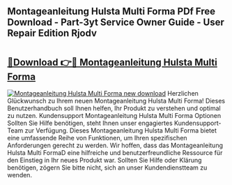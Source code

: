 ## Montageanleitung Hulsta Multi Forma PDf Free Download - Part-3yt Service Owner Guide - User Repair Edition Rjodv

# <h2><a href="http://df8470.blite.top/?on=Montageanleitung+Hulsta+Multi+Forma">🔗Download 👉🔴 Montageanleitung Hulsta Multi Forma</a></h2>

[![Montageanleitung Hulsta Multi Forma new download](https://i.imgur.com/lujVjoI.png)](http://df8470.blite.top/?on=Montageanleitung+Hulsta+Multi+Forma)
Herzlichen Glückwunsch zu Ihrem neuen Montageanleitung Hulsta Multi Forma! Dieses Benutzerhandbuch soll Ihnen helfen, Ihr Produkt zu verstehen und optimal zu nutzen. Kundensupport Montageanleitung Hulsta Multi Forma Optionen Sollten Sie Hilfe benötigen, steht Ihnen unser engagiertes Kundensupport-Team zur Verfügung. Dieses Montageanleitung Hulsta Multi Forma bietet eine umfassende Reihe von Funktionen, um Ihren spezifischen Anforderungen gerecht zu werden. Wir hoffen, dass das Montageanleitung Hulsta Multi FormaD eine hilfreiche und benutzerfreundliche Ressource für den Einstieg in Ihr neues Produkt war. Sollten Sie Hilfe oder Klärung benötigen, zögern Sie bitte nicht, sich an unser Kundendienstteam zu wenden.
